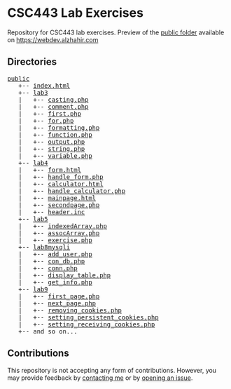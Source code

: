 # CSC443 Lab Exercises
Repository for CSC443 lab exercises. Preview of the [public folder](public/) available on https://webdev.alzhahir.com

## Directories
<pre>
<a href="public/">public</a>
&nbsp;&nbsp;&nbsp;+-- <a href="https://webdev.alzhahir.com/">index.html</a>
&nbsp;&nbsp;&nbsp;+-- <a href="https://webdev.alzhahir.com/lab3">lab3</a>
&nbsp;&nbsp;&nbsp;|&nbsp;&nbsp;&nbsp;+-- <a href="https://webdev.alzhahir.com/lab3/casting.php">casting.php</a>
&nbsp;&nbsp;&nbsp;|&nbsp;&nbsp;&nbsp;+-- <a href="https://webdev.alzhahir.com/lab3/comment.php">comment.php</a>
&nbsp;&nbsp;&nbsp;|&nbsp;&nbsp;&nbsp;+-- <a href="https://webdev.alzhahir.com/lab3/first.php">first.php</a>
&nbsp;&nbsp;&nbsp;|&nbsp;&nbsp;&nbsp;+-- <a href="https://webdev.alzhahir.com/lab3/for.php">for.php</a>
&nbsp;&nbsp;&nbsp;|&nbsp;&nbsp;&nbsp;+-- <a href="https://webdev.alzhahir.com/lab3/formatting.php">formatting.php</a>
&nbsp;&nbsp;&nbsp;|&nbsp;&nbsp;&nbsp;+-- <a href="https://webdev.alzhahir.com/lab3/function.php">function.php</a>
&nbsp;&nbsp;&nbsp;|&nbsp;&nbsp;&nbsp;+-- <a href="https://webdev.alzhahir.com/lab3/output.php">output.php</a>
&nbsp;&nbsp;&nbsp;|&nbsp;&nbsp;&nbsp;+-- <a href="https://webdev.alzhahir.com/lab3/string.php">string.php</a>
&nbsp;&nbsp;&nbsp;|&nbsp;&nbsp;&nbsp;+-- <a href="https://webdev.alzhahir.com/lab3/variable.php">variable.php</a>
&nbsp;&nbsp;&nbsp;+-- <a href="https://webdev.alzhahir.com/lab4">lab4</a>
&nbsp;&nbsp;&nbsp;|&nbsp;&nbsp;&nbsp;+-- <a href="https://webdev.alzhahir.com/lab4/form.html">form.html</a>
&nbsp;&nbsp;&nbsp;|&nbsp;&nbsp;&nbsp;+-- <a href="https://webdev.alzhahir.com/lab4/handle_form.php">handle_form.php</a>
&nbsp;&nbsp;&nbsp;|&nbsp;&nbsp;&nbsp;+-- <a href="https://webdev.alzhahir.com/lab4/calculator.html">calculator.html</a>
&nbsp;&nbsp;&nbsp;|&nbsp;&nbsp;&nbsp;+-- <a href="https://webdev.alzhahir.com/lab4/handle_calculator.php">handle_calculator.php</a>
&nbsp;&nbsp;&nbsp;|&nbsp;&nbsp;&nbsp;+-- <a href="https://webdev.alzhahir.com/lab4/mainpage.html">mainpage.html</a>
&nbsp;&nbsp;&nbsp;|&nbsp;&nbsp;&nbsp;+-- <a href="https://webdev.alzhahir.com/lab4/secondpage.php">secondpage.php</a>
&nbsp;&nbsp;&nbsp;|&nbsp;&nbsp;&nbsp;+-- <a href="https://webdev.alzhahir.com/lab4/header.inc">header.inc</a>
&nbsp;&nbsp;&nbsp;+-- <a href="https://webdev.alzhahir.com/lab5">lab5</a>
&nbsp;&nbsp;&nbsp;|&nbsp;&nbsp;&nbsp;+-- <a href="https://webdev.alzhahir.com/lab5/indexedArray.php">indexedArray.php</a>
&nbsp;&nbsp;&nbsp;|&nbsp;&nbsp;&nbsp;+-- <a href="https://webdev.alzhahir.com/lab5/assocArray.php">assocArray.php</a>
&nbsp;&nbsp;&nbsp;|&nbsp;&nbsp;&nbsp;+-- <a href="https://webdev.alzhahir.com/lab5/exercise.php">exercise.php</a>
&nbsp;&nbsp;&nbsp;+-- <a href="https://webdev.alzhahir.com/lab8mysqli">lab8mysqli</a>
&nbsp;&nbsp;&nbsp;|&nbsp;&nbsp;&nbsp;+-- <a href="https://webdev.alzhahir.com/lab8mysqli/add_user.php">add_user.php</a>
&nbsp;&nbsp;&nbsp;|&nbsp;&nbsp;&nbsp;+-- <a href="https://webdev.alzhahir.com/lab8mysqli/con_db.php">con_db.php</a>
&nbsp;&nbsp;&nbsp;|&nbsp;&nbsp;&nbsp;+-- <a href="https://webdev.alzhahir.com/lab8mysqli/conn.php">conn.php</a>
&nbsp;&nbsp;&nbsp;|&nbsp;&nbsp;&nbsp;+-- <a href="https://webdev.alzhahir.com/lab8mysqli/display_table.php">display_table.php</a>
&nbsp;&nbsp;&nbsp;|&nbsp;&nbsp;&nbsp;+-- <a href="https://webdev.alzhahir.com/lab8mysqli/get_info.php">get_info.php</a>
&nbsp;&nbsp;&nbsp;+-- <a href="https://webdev.alzhahir.com/lab9">lab9</a>
&nbsp;&nbsp;&nbsp;|&nbsp;&nbsp;&nbsp;+-- <a href="https://webdev.alzhahir.com/lab9/first_page.php">first_page.php</a>
&nbsp;&nbsp;&nbsp;|&nbsp;&nbsp;&nbsp;+-- <a href="https://webdev.alzhahir.com/lab9/next_page.php">next_page.php</a>
&nbsp;&nbsp;&nbsp;|&nbsp;&nbsp;&nbsp;+-- <a href="https://webdev.alzhahir.com/lab9/removing_cookies.php">removing_cookies.php</a>
&nbsp;&nbsp;&nbsp;|&nbsp;&nbsp;&nbsp;+-- <a href="https://webdev.alzhahir.com/lab9/setting_persistent_cookies.php">setting_persistent_cookies.php</a>
&nbsp;&nbsp;&nbsp;|&nbsp;&nbsp;&nbsp;+-- <a href="https://webdev.alzhahir.com/lab9/setting_receiving_cookies.php">setting_receiving_cookies.php</a>
&nbsp;&nbsp;&nbsp;+-- and so on...
</pre>


## Contributions
This repository is not accepting any form of contributions. However, you may provide feedback by [contacting me](https://www.alzhahir.com/contact) or by [opening an issue](https://github.com/alzhahir/csc443/issues).